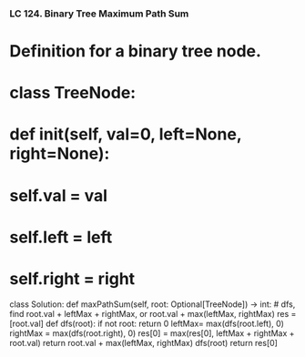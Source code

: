 ### LC 124. Binary Tree Maximum Path Sum
# Definition for a binary tree node.
# class TreeNode:
#     def __init__(self, val=0, left=None, right=None):
#         self.val = val
#         self.left = left
#         self.right = right
class Solution:
    def maxPathSum(self, root: Optional[TreeNode]) -> int:
        # dfs, find root.val + leftMax + rightMax, or root.val + max(leftMax, rightMax)
        res = [root.val]
        def dfs(root):
            if not root: return 0
            leftMax= max(dfs(root.left), 0)
            rightMax = max(dfs(root.right), 0)
            res[0] = max(res[0], leftMax + rightMax + root.val)
            return root.val + max(leftMax, rightMax)
        dfs(root)
        return res[0]